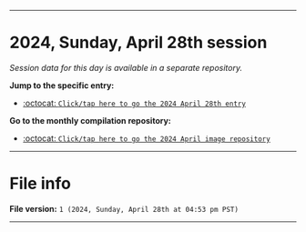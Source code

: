 
***

# 2024, Sunday, April 28th session

_Session data for this day is available in a separate repository._

**Jump to the specific entry:**

- [:octocat: `Click/tap here to go the 2024 April 28th entry`](https://github.com/seanpm2001/SeansLifeArchive_Images_MotorWorld_CarFactory_Y2024_V4/tree/SeansLifeArchive_Images_MotorWorld_CarFactory_Y2024_V4_Main-dev/04_April/28/)

**Go to the monthly compilation repository:**

- [:octocat: `Click/tap here to go the 2024 April image repository`](https://github.com/seanpm2001/SeansLifeArchive_Images_MotorWorld_CarFactory_Y2024_V4/)

***

# File info

**File version:** `1 (2024, Sunday, April 28th at 04:53 pm PST)`

***
